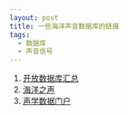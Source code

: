 ```yaml
---
layout: post
title: 一些海洋声音数据库的链接
tags:
  - 数据库
  - 声音信号
---
```


1. [开放数据库汇总](https://acoustics.ac.uk/open-access-underwater-acoustics-data/ "整理各个水下声音数据库的链接")
2. [海洋之声](https://dosits.org/galleries/audio-gallery/ "含有各种海洋动物的声音样本")
3. [声学数据门户](https://www.iqoe.org/acoustic-data-portal)